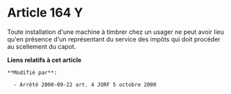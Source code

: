 # Article 164 Y

Toute installation d'une machine à timbrer chez un usager ne peut avoir lieu qu'en présence d'un représentant du service des
impôts qui doit procéder au scellement du capot.

**Liens relatifs à cet article**

	**Modifié par**:

	  - Arrêté 2000-09-22 art. 4 JORF 5 octobre 2000
